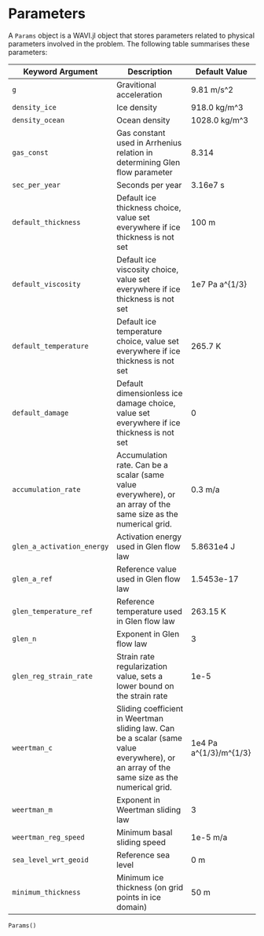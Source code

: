 # Parameters
A `Params` object is a WAVI.jl object that stores parameters related to physical parameters involved in the problem. The following table summarises these parameters:


| Keyword Argument   | Description                   | Default Value         |
| ------------------ | ----------------------------- | ------------------- |
| `g`                | Gravitional acceleration      | 9.81 m/s^2          |
| `density_ice`      | Ice density                   | 918.0 kg/m^3        |
| `density_ocean`    | Ocean density                 | 1028.0 kg/m^3       |
| `gas_const`        | Gas constant used in Arrhenius relation in determining Glen flow parameter                | 8.314      |
| `sec_per_year`     | Seconds per year                 | 3.16e7 s      |
| `default_thickness`| Default ice thickness choice, value set everywhere if ice thickness is not set           | 100 m     |
| `default_viscosity`| Default ice viscosity choice, value set everywhere if ice thickness is not set           | 1e7 Pa a^{1/3}     |
| `default_temperature`| Default ice temperature choice, value set everywhere if ice thickness is not set           | 265.7 K     |
| `default_damage`| Default dimensionless ice damage choice, value set everywhere if ice thickness is not set           | 0     |
| `accumulation_rate`| Accumulation rate. Can be a scalar (same value everywhere), or an array of the same size as the numerical grid.                 | 0.3 m/a      |
| `glen_a_activation_energy`     | Activation energy used in Glen flow law    |    5.8631e4 J   |
| `glen_a_ref`     |  Reference value used in Glen flow law              | 1.5453e-17      |
| `glen_temperature_ref`     |   Reference temperature used in Glen flow law     | 263.15 K      |
| `glen_n`     | Exponent in Glen flow law                | 3     |
| `glen_reg_strain_rate`     | Strain rate regularization value, sets a lower bound on the strain rate               | 1e-5    |
| `weertman_c`     |  Sliding coefficient in Weertman sliding law. Can be a scalar (same value everywhere), or an array of the same size as the numerical grid.              | 1e4  Pa a^{1/3}/m^{1/3}     |
| `weertman_m`     | Exponent in Weertman sliding law               | 3      |
| `weertman_reg_speed`     | Minimum basal sliding speed                 | 1e-5 m/a     |
| `sea_level_wrt_geoid`     | Reference sea level        | 0 m     |
| `minimum_thickness`     | Minimum ice thickness (on grid points in ice domain)             | 50 m     |

```@docs
Params()
```

